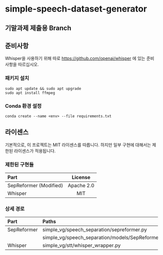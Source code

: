 # simple-speech-dataset-generator

## 기말과제 제출용 Branch

## 준비사항
Whisper을 사용하기 위해 따로 https://github.com/openai/whisper 에 있는 준비사항을 따르십시오.

### 패키지 설치
```
sudo apt update && sudo apt upgrade
sudo apt install ffmpeg 
```

### Conda 환경 설정
```
conda create --name <env> --file requirements.txt
```


## 라이센스
기본적으로, 이 프로젝트는 MIT 라이센스를 따릅니다.
하지만 일부 구현에 대해서는 제한된 라이센스가 적용됩니다.

### 제한된 구현들
| Part                  | License       |
| :-----------          | :-----------: |
| SepReformer (Modified)| Apache 2.0    |
| Whisper               | MIT           |

### 상세 경로
| Part          | Paths                                             |
| :------------ | :---------------------------                      |
| SepReformer   | simple_vg/speech_separation/sepreformer.py        |
|               | simple_vg/speech_separation/models/SepReformer*   |
| Whisper       | simple_vg/stt/whisper_wrapper.py                  |
